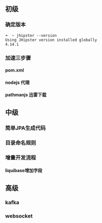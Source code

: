 ## 初级

### 确定版本

    ➜  ~ jhipster --version
    Using JHipster version installed globally
    4.14.1

### 加速三步骤

#### pom.xml

#### nodejs 代理

#### pathmanjs 迅雷下载

## 中级

### 简单JPA生成代码

### 目录命名规则

### 增量开发流程

#### liquibase增加字段

## 高级

### kafka

### websocket